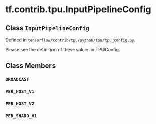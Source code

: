 <div itemscope itemtype="http://developers.google.com/ReferenceObject">
<meta itemprop="name" content="tf.contrib.tpu.InputPipelineConfig" />
<meta itemprop="path" content="Stable" />
<meta itemprop="property" content="BROADCAST"/>
<meta itemprop="property" content="PER_HOST_V1"/>
<meta itemprop="property" content="PER_HOST_V2"/>
<meta itemprop="property" content="PER_SHARD_V1"/>
</div>

# tf.contrib.tpu.InputPipelineConfig

## Class `InputPipelineConfig`





Defined in [`tensorflow/contrib/tpu/python/tpu/tpu_config.py`](/code/stable/tensorflow/contrib/tpu/python/tpu/tpu_config.py).

Please see the definition of these values in TPUConfig.

## Class Members

<h3 id="BROADCAST"><code>BROADCAST</code></h3>

<h3 id="PER_HOST_V1"><code>PER_HOST_V1</code></h3>

<h3 id="PER_HOST_V2"><code>PER_HOST_V2</code></h3>

<h3 id="PER_SHARD_V1"><code>PER_SHARD_V1</code></h3>

